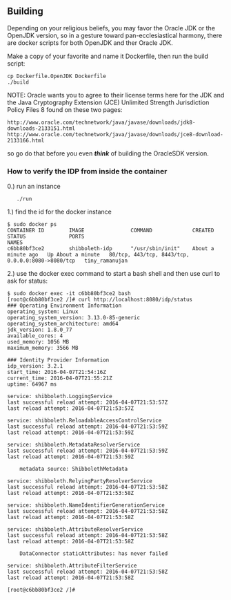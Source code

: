 ## Building

Depending on your religious beliefs, you may favor the Oracle JDK or the
OpenJDK version, so in a gesture toward pan-ecclesiastical harmony, there
are docker scripts for both OpenJDK and ther Oracle JDK. 

Make a copy of your favorite and name it Dockerfile, then run the build
script:

```
cp Dockerfile.OpenJDK Dockerfile
./build
```

NOTE: Oracle wants you to agree to their license terms here for the
JDK and the Java Cryptography Extension (JCE) Unlimited Strength Jurisdiction Policy Files 8 
found on these two pages:
```
http://www.oracle.com/technetwork/java/javase/downloads/jdk8-downloads-2133151.html
http://www.oracle.com/technetwork/java/javase/downloads/jce8-download-2133166.html
```
so go do that before you even **_think_** of building the OracleSDK version.

### How to verify the IDP from inside the container

0.) run an instance

```
   ./run
```
  
1.) find the id for the docker instance
```
$ sudo docker ps
CONTAINER ID        IMAGE               COMMAND             CREATED              STATUS              PORTS                                               NAMES
c6bb80bf3ce2        shibboleth-idp      "/usr/sbin/init"    About a minute ago   Up About a minute   80/tcp, 443/tcp, 8443/tcp, 0.0.0.0:8080->8080/tcp   tiny_ramanujan
```
   
2.) use the docker exec command to start a bash shell and then use curl to ask for status:
```
$ sudo docker exec -it c6bb80bf3ce2 bash
[root@c6bb80bf3ce2 /]# curl http://localhost:8080/idp/status
### Operating Environment Information
operating_system: Linux
operating_system_version: 3.13.0-85-generic
operating_system_architecture: amd64
jdk_version: 1.8.0_77
available_cores: 4
used_memory: 1056 MB
maximum_memory: 3566 MB

### Identity Provider Information
idp_version: 3.2.1
start_time: 2016-04-07T21:54:16Z
current_time: 2016-04-07T21:55:21Z
uptime: 64967 ms

service: shibboleth.LoggingService
last successful reload attempt: 2016-04-07T21:53:57Z
last reload attempt: 2016-04-07T21:53:57Z

service: shibboleth.ReloadableAccessControlService
last successful reload attempt: 2016-04-07T21:53:59Z
last reload attempt: 2016-04-07T21:53:59Z

service: shibboleth.MetadataResolverService
last successful reload attempt: 2016-04-07T21:53:59Z
last reload attempt: 2016-04-07T21:53:59Z

	metadata source: ShibbolethMetadata

service: shibboleth.RelyingPartyResolverService
last successful reload attempt: 2016-04-07T21:53:58Z
last reload attempt: 2016-04-07T21:53:58Z

service: shibboleth.NameIdentifierGenerationService
last successful reload attempt: 2016-04-07T21:53:58Z
last reload attempt: 2016-04-07T21:53:58Z

service: shibboleth.AttributeResolverService
last successful reload attempt: 2016-04-07T21:53:58Z
last reload attempt: 2016-04-07T21:53:58Z

	DataConnector staticAttributes: has never failed

service: shibboleth.AttributeFilterService
last successful reload attempt: 2016-04-07T21:53:58Z
last reload attempt: 2016-04-07T21:53:58Z

[root@c6bb80bf3ce2 /]# 

```
